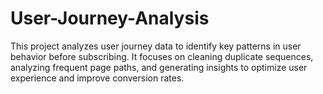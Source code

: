 # User-Journey-Analysis
This project analyzes user journey data to identify key patterns in user behavior before subscribing. It focuses on cleaning duplicate sequences, analyzing frequent page paths, and generating insights to optimize user experience and improve conversion rates.
